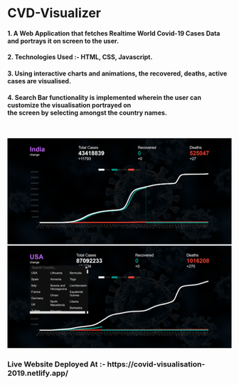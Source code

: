 # CVD-Visualizer

<h4> 1. A Web Application that fetches Realtime World Covid-19 Cases Data and portrays it on screen to the user. </h4>
<h4> 2. Technologies Used :- HTML, CSS, Javascript.  </h4>
<h4> 3. Using interactive charts and animations, the recovered, deaths, active cases are visualised.
<h4> 4. Search Bar functionality is implemented wherein the user can customize the visualisation portrayed on <br>
   the screen by selecting amongst the country names. </h4>
   <br/>
   

   ![This is an image](https://github.com/ss-shrishi2000/CVD-Visualizer/blob/master/cv-1.png) 
   <br/>
    ![This is an image](https://github.com/ss-shrishi2000/CVD-Visualizer/blob/master/cv-2.png)
    <br/>
    
   <h3> Live Website Deployed At :- https://covid-visualisation-2019.netlify.app/  </h3>
  
   

